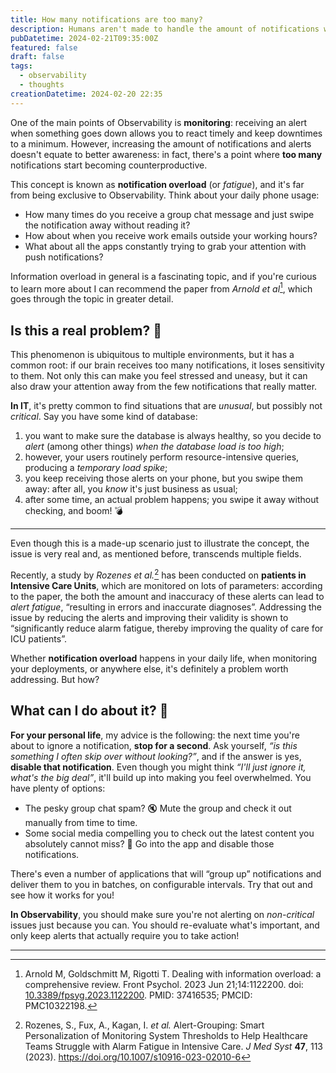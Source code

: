 ```yaml
---
title: How many notifications are too many?
description: Humans aren't made to handle the amount of notifications we receive nowadays. What's the real issue and how can you prevent it?
pubDatetime: 2024-02-21T09:35:00Z
featured: false
draft: false
tags:
  - observability
  - thoughts
creationDatetime: 2024-02-20 22:35
---
```


One of the main points of Observability is **monitoring**: receiving an alert when something goes down allows you to react timely and keep downtimes to a minimum. However, increasing the amount of notifications and alerts doesn't equate to better awareness: in fact, there's a point where **too many** notifications start becoming counterproductive.

This concept is known as **notification overload** (or _fatigue_), and it's far from being exclusive to Observability. Think about your daily phone usage:

- How many times do you receive a group chat message and just swipe the notification away without reading it?
- How about when you receive work emails outside your working hours?
- What about all the apps constantly trying to grab your attention with push notifications?

Information overload in general is a fascinating topic, and if you're curious to learn more about I can recommend the paper from _Arnold et al_[^overload], which goes through the topic in greater detail.

## Is this a real problem? 🫠

This phenomenon is ubiquitous to multiple environments, but it has a common root: if our brain receives too many notifications, it loses sensitivity to them. Not only this can make you feel stressed and uneasy, but it can also draw your attention away from the few notifications that really matter.

**In IT**, it's pretty common to find situations that are _unusual_, but possibly not _critical_. Say you have some kind of database:

1. you want to make sure the database is always healthy, so you decide to _alert_ (among other things) _when the database load is too high_;
2. however, your users routinely perform resource-intensive queries, producing a _temporary load spike_;
3. you keep receiving those alerts on your phone, but you swipe them away: after all, you _know_ it's just business as usual;
4. after some time, an actual problem happens; you swipe it away without checking, and boom! 💣

---

Even though this is a made-up scenario just to illustrate the concept, the issue is very real and, as mentioned before, transcends multiple fields.

Recently, a study by _Rozenes et al._[^icu] has been conducted on **patients in Intensive Care Units**, which are monitored on lots of parameters: according to the paper, the both the amount and inaccuracy of these alerts can lead to _alert fatigue_, “resulting in errors and inaccurate diagnoses”. Addressing the issue by reducing the alerts and improving their validity is shown to “significantly reduce alarm fatigue, thereby improving the quality of care for ICU patients”.

Whether **notification overload** happens in your daily life, when monitoring your deployments, or anywhere else, it's definitely a problem worth addressing. But how?

## What can I do about it? 🧐

**For your personal life**, my advice is the following: the next time you're about to ignore a notification, **stop for a second**. Ask yourself, _“is this something I often skip over without looking?”_, and if the answer is yes, **disable that notification**. Even though you might think _“I'll just ignore it, what's the big deal”_, it'll build up into making you feel overwhelmed. You have plenty of options:

- The pesky group chat spam? 🔇 Mute the group and check it out manually from time to time.
- Some social media compelling you to check out the latest content you absolutely cannot miss? 🔕 Go into the app and disable those notifications.

There's even a number of applications that will “group up” notifications and deliver them to you in batches, on configurable intervals. Try that out and see how it works for you!

**In Observability**, you should make sure you're not alerting on _non-critical_ issues just because you can. You should re-evaluate what's important, and only keep alerts that actually require you to take action!

---

[^overload]: Arnold M, Goldschmitt M, Rigotti T. Dealing with information overload: a comprehensive review. Front Psychol. 2023 Jun 21;14:1122200. doi: [10.3389/fpsyg.2023.1122200](https://doi.org/10.3389%2Ffpsyg.2023.1122200). PMID: 37416535; PMCID: PMC10322198.
[^icu]: Rozenes, S., Fux, A., Kagan, I. *et al.* Alert-Grouping: Smart Personalization of Monitoring System Thresholds to Help Healthcare Teams Struggle with Alarm Fatigue in Intensive Care. *J Med Syst* **47**, 113 (2023). https://doi.org/10.1007/s10916-023-02010-6
